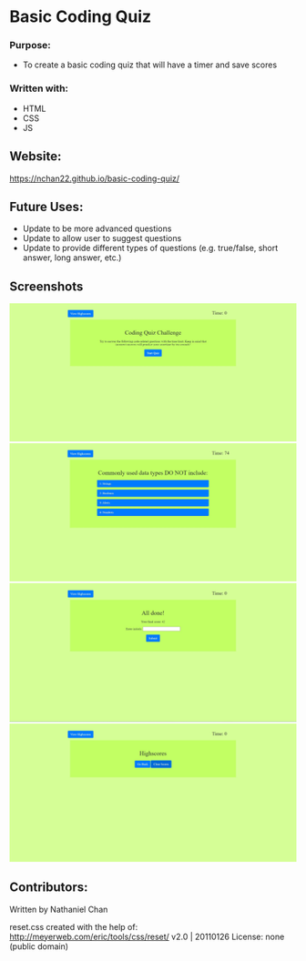 # Basic Coding Quiz

### Purpose:

* To create a basic coding quiz that will have a timer and save scores

### Written with:
* HTML
* CSS
* JS

## Website:
https://nchan22.github.io/basic-coding-quiz/

## Future Uses:
* Update to be more advanced questions
* Update to allow user to suggest questions
* Update to provide different types of questions (e.g. true/false, short answer, long answer, etc.)


## Screenshots
![Alt text](screenshots/screenshot1.jpg)
![Alt text](screenshots/screenshot2.jpg)
![Alt text](screenshots/screenshot3.jpg)
![Alt text](screenshots/screenshot4.jpg)

## Contributors:

Written by Nathaniel Chan

reset.css created with the help of: 
http://meyerweb.com/eric/tools/css/reset/ 
   v2.0 | 20110126
   License: none (public domain)
   
